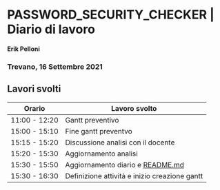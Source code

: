 

# PASSWORD_SECURITY_CHECKER | Diario di lavoro
#### Erik Pelloni
### Trevano, 16 Settembre 2021

## Lavori svolti


|Orario        |Lavoro svolto                 |
|--------------|------------------------------|
|11:00 - 12:20   |Gantt preventivo          |
|15:00 - 15:10 |Fine gantt preventvo    |
|15:15 - 15:20 |Discussione analisi con il docente    |
|15:20 - 15:30 |Aggiornamento analisi    |
|15:30 - 15:50 |Aggiornamento diario e [README.md](../README.md)    |
|15:30 - 16:30 |Definizione attività e inizio creazione gantt   |

[//]: <> (##  Problemi riscontrati e soluzioni adottate)


[//]: <> (##  Punto della situazione rispetto alla pianificazione)


[//]: <> (## Programma di massima per la prossima giornata di lavoro)
